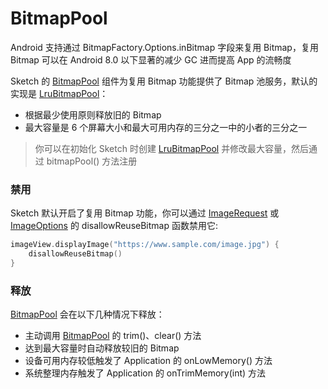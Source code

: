 # BitmapPool

Android 支持通过 BitmapFactory.Options.inBitmap 字段来复用 Bitmap，复用 Bitmap 可以在 Android 8.0 以下显著的减少 GC 进而提高
App 的流畅度

Sketch 的 [BitmapPool] 组件为复用 Bitmap 功能提供了 Bitmap 池服务，默认的实现是 [LruBitmapPool]：

* 根据最少使用原则释放旧的 Bitmap
* 最大容量是 6 个屏幕大小和最大可用内存的三分之一中的小者的三分之一

> 你可以在初始化 Sketch 时创建 [LruBitmapPool] 并修改最大容量，然后通过 bitmapPool() 方法注册

### 禁用

Sketch 默认开启了复用 Bitmap 功能，你可以通过 [ImageRequest] 或 [ImageOptions] 的 disallowReuseBitmap 函数禁用它:

```kotlin
imageView.displayImage("https://www.sample.com/image.jpg") {
    disallowReuseBitmap()
}
```

### 释放

[BitmapPool] 会在以下几种情况下释放：

* 主动调用 [BitmapPool] 的 trim()、clear() 方法
* 达到最大容量时自动释放较旧的 Bitmap
* 设备可用内存较低触发了 Application 的 onLowMemory() 方法
* 系统整理内存触发了 Application 的 onTrimMemory(int) 方法

[BitmapPool]: ../../sketch-core/src/main/java/com/github/panpf/sketch/cache/BitmapPool.kt

[LruBitmapPool]: ../../sketch-core/src/main/java/com/github/panpf/sketch/cache/internal/LruBitmapPool.kt

[ImageRequest]: ../../sketch-core/src/main/java/com/github/panpf/sketch/request/ImageRequest.kt

[ImageOptions]: ../../sketch-core/src/main/java/com/github/panpf/sketch/request/ImageOptions.kt